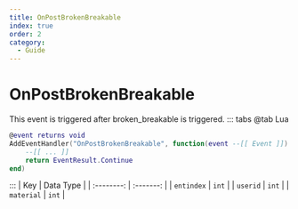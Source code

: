 ```yaml
---
title: OnPostBrokenBreakable
index: true
order: 2
category:
  - Guide
---
```


# OnPostBrokenBreakable
This event is triggered after broken_breakable is triggered.
::: tabs
@tab Lua
```lua
@event returns void
AddEventHandler("OnPostBrokenBreakable", function(event --[[ Event ]])
    --[[ ... ]]
    return EventResult.Continue
end)
```

:::
|     Key    | Data Type |
| :--------: | :-------: |
| `entindex` |   `int`   |
|  `userid`  |   `int`   |
| `material` |   `int`   |